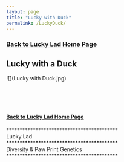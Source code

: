 ```yaml
---
layout: page
title: "Lucky with Duck"
permalink: /LuckyDuck/
---
```


<h3>
<a href="https://ryancaseymba.github.io/LuckyLad/">Back to Lucky Lad Home Page</a>
</h3>

## Lucky with a Duck

![](Lucky with Duck.jpg)

<br />
<br />
<br />
<h4>
<a href="https://ryancaseymba.github.io/LuckyLad/">Back to Lucky Lad Home Page</a>
</h4>
******************************************
<br />
Lucky Lad
<br />
******************************************
<br />
Diversity & Paw Print Genetics
<br />
******************************************
<br />
<br />
<br />
